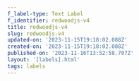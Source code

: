 ```yaml
---
f_label-type: Text Label
f_identifier: redwoodjs-v4
title: redwoodjs-v4
slug: redwoodjs-v4
updated-on: '2023-11-15T19:18:02.088Z'
created-on: '2023-11-15T19:18:02.088Z'
published-on: '2023-11-16T13:52:58.707Z'
layout: '[labels].html'
tags: labels
---
```



